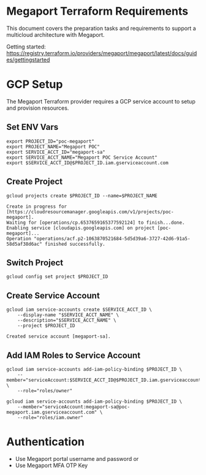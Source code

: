 # Megaport Terraform Requirements

This document covers the preparation tasks and requirements to support a multicloud architecture with Megaport.


Getting started: https://registry.terraform.io/providers/megaport/megaport/latest/docs/guides/gettingstarted


# GCP Setup

The Megaport Terraform provider requires a GCP service account to setup and provision resources.

## Set ENV Vars

```shell
export PROJECT_ID="poc-megaport"
export PROJECT_NAME="Megaport POC"
export SERVICE_ACCT_ID="megaport-sa"
export SERVICE_ACCT_NAME="Megaport POC Service Account"
export $SERVICE_ACCT_ID@$PROJECT_ID.iam.gserviceaccount.com
```

## Create Project

```shell
gcloud projects create $PROJECT_ID --name=$PROJECT_NAME
```

```
Create in progress for [https://cloudresourcemanager.googleapis.com/v1/projects/poc-megaport].
Waiting for [operations/cp.6537659165377592124] to finish...done.
Enabling service [cloudapis.googleapis.com] on project [poc-megaport]...
Operation "operations/acf.p2-1063870521684-5d5d39a6-3727-42d6-91a5-58d5af38d6ac" finished successfully.
```

## Switch Project

```shell
gcloud config set project $PROJECT_ID
```

## Create Service Account

```shell
gcloud iam service-accounts create $SERVICE_ACCT_ID \
    --display-name "$SERVICE_ACCT_NAME" \
    --description="$SERVICE_ACCT_NAME" \
    --project $PROJECT_ID
```

```
Created service account [megaport-sa].
```

## Add IAM Roles to Service Account

```shell
gcloud iam service-accounts add-iam-policy-binding $PROJECT_ID \
    --member="serviceAccount:$SERVICE_ACCT_ID@$PROJECT_ID.iam.gserviceaccount.com" \
    --role="roles/owner"
```

```shell
gcloud iam service-accounts add-iam-policy-binding $PROJECT_ID \
    --member="serviceAccount:megaport-sa@poc-megaport.iam.gserviceaccount.com" \
    --role="roles/iam.owner"
```

# Authentication

* Use Megaport portal username and password
or
* Use Megaport MFA OTP Key